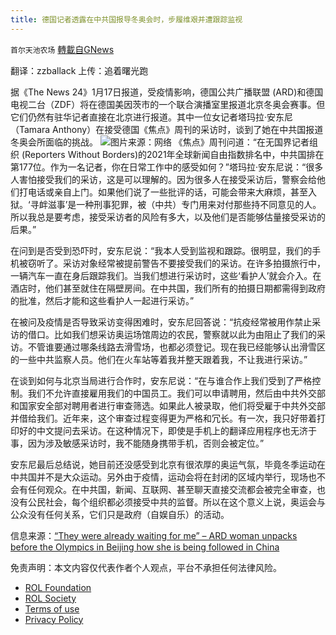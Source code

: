 ```yaml
---
title: 德国记者透露在中共国报导冬奥会时，步履维艰并遭跟踪监视
---
```

`首尔天池农场` [轉載自GNews](https://gnews.org/zh-hans/1874174/)

翻译：zzballack
上传：追着曙光跑

据《The News 24》1月17日报道，受疫情影响，德国公共广播联盟 (ARD)和德国电视二台（ZDF）将在德国美因茨市的一个联合演播室里报道北京冬奥会赛事。但它们仍然有驻华记者直接在北京进行报道。其中一位女记者塔玛拉·安东尼（Tamara Anthony）在接受德国《焦点》周刊的采访时，谈到了她在中共国报道冬奥会所面临的挑战。
![](https://assets.gnews.org/wp-content/uploads/2022/01/WhatsApp-Image-2022-01-18-at-15.03.14.jpeg)图片来源：网络
《焦点》周刊问道：“在无国界记者组织 (Reporters Without Borders)的2021年全球新闻自由指数排名中，中共国排在第177位。作为一名记者，你在日常工作中的感受如何？”塔玛拉·安东尼说：“很多人害怕接受我们的采访，这是可以理解的。因为很多人在接受采访后，警察会给他们打电话或亲自上门。如果他们说了一些批评的话，可能会带来大麻烦，甚至入狱。‘寻衅滋事’是一种刑事犯罪，被（中共）专门用来对付那些持不同意见的人。所以我总是要考虑，接受采访者的风险有多大，以及他们是否能够估量接受采访的后果。”

在问到是否受到恐吓时，安东尼说：“我本人受到监视和跟踪。很明显，我们的手机被窃听了。采访对象经常被提前警告不要接受我们的采访。在许多拍摄旅行中，一辆汽车一直在身后跟踪我们。当我们想进行采访时，这些‘看护人’就会介入。在酒店时，他们甚至就住在隔壁房间。在中共国，我们所有的拍摄日期都需得到政府的批准，然后才能和这些看护人一起进行采访。”

在被问及疫情是否导致采访变得困难时，安东尼回答说：“抗疫经常被用作禁止采访的借口。比如我们想采访奥运场馆周边的农民，警察就以此为由阻止了我们的采访。不管谁要通过哪条线路去滑雪场，也都必须登记。现在我已经能够认出滑雪区的一些中共监察人员。他们在火车站等着我并整天跟着我，不让我进行采访。”

在谈到如何与北京当局进行合作时，安东尼说：“在与谁合作上我们受到了严格控制。我们不允许直接雇用我们的中国员工。我们可以申请聘用，然后由中共外交部和国家安全部对聘用者进行审查筛选。如果此人被录取，他们将受雇于中共外交部并借给我们。近年来，这个审查过程变得更为严格和冗长。有一次，我只好带着打印好的中文提问去采访。在这种情况下，即使是手机上的翻译应用程序也无济于事，因为涉及敏感采访时，我不能随身携带手机，否则会被定位。”

安东尼最后总结说，她目前还没感受到北京有很浓厚的奥运气氛，毕竟冬季运动在中共国并不是大众运动。另外由于疫情，运动会将在封闭的区域内举行，现场也不会有任何观众。在中共国，新闻、互联网、甚至聊天直接交流都会被完全审查，也没有公民社会，每个组织都必须接受中共的监督。所以在这个意义上说，奥运会与公众没有任何关系，它们只是政府（自娱自乐）的活动。

信息来源：[“They were already waiting for me” – ARD woman unpacks before the Olympics in Beijing how she is being followed in China](https://then24.com/2022/01/17/they-were-already-waiting-for-me-ard-woman-unpacks-before-the-olympics-in-beijing-how-she-is-being-followed-in-china-5/)

 

免责声明：本文内容仅代表作者个人观点，平台不承担任何法律风险。

- [ROL Foundation](https://rolfoundation.org/)
- [ROL Society](https://rolsociety.org/)
- [Terms of use](https://gnews.org/terms-of-use-3/)
- [Privacy Policy](https://gnews.org/privacy-policy/)
